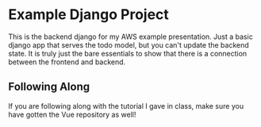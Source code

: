 # Example Django Project

This is the backend django for my AWS example presentation. Just a basic django app that serves the todo model, but you can't update the backend state. It is truly just the bare essentials to show that there is a connection between the frontend and backend.

## Following Along

If you are following along with the tutorial I gave in class, make sure you have gotten the Vue repository as well!